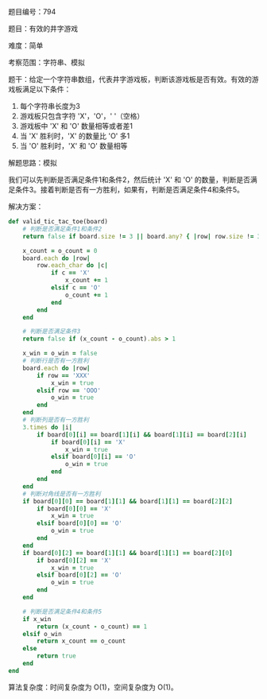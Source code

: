 题目编号：794

题目：有效的井字游戏

难度：简单

考察范围：字符串、模拟

题干：给定一个字符串数组，代表井字游戏板，判断该游戏板是否有效。有效的游戏板满足以下条件：

1. 每个字符串长度为3
2. 游戏板只包含字符 'X'，'O'，' '（空格）
3. 游戏板中 'X' 和 'O' 数量相等或者差1
4. 当 'X' 胜利时，'X' 的数量比 'O' 多1
5. 当 'O' 胜利时，'X' 和 'O' 数量相等

解题思路：模拟

我们可以先判断是否满足条件1和条件2，然后统计 'X' 和 'O' 的数量，判断是否满足条件3。接着判断是否有一方胜利，如果有，判断是否满足条件4和条件5。

解决方案：

```ruby
def valid_tic_tac_toe(board)
    # 判断是否满足条件1和条件2
    return false if board.size != 3 || board.any? { |row| row.size != 3 || row !~ /^[XO\s]{3}/ }

    x_count = o_count = 0
    board.each do |row|
        row.each_char do |c|
            if c == 'X'
                x_count += 1
            elsif c == 'O'
                o_count += 1
            end
        end
    end

    # 判断是否满足条件3
    return false if (x_count - o_count).abs > 1

    x_win = o_win = false
    # 判断行是否有一方胜利
    board.each do |row|
        if row == 'XXX'
            x_win = true
        elsif row == 'OOO'
            o_win = true
        end
    end
    # 判断列是否有一方胜利
    3.times do |i|
        if board[0][i] == board[1][i] && board[1][i] == board[2][i]
            if board[0][i] == 'X'
                x_win = true
            elsif board[0][i] == 'O'
                o_win = true
            end
        end
    end
    # 判断对角线是否有一方胜利
    if board[0][0] == board[1][1] && board[1][1] == board[2][2]
        if board[0][0] == 'X'
            x_win = true
        elsif board[0][0] == 'O'
            o_win = true
        end
    end
    if board[0][2] == board[1][1] && board[1][1] == board[2][0]
        if board[0][2] == 'X'
            x_win = true
        elsif board[0][2] == 'O'
            o_win = true
        end
    end

    # 判断是否满足条件4和条件5
    if x_win
        return (x_count - o_count) == 1
    elsif o_win
        return x_count == o_count
    else
        return true
    end
end
```

算法复杂度：时间复杂度为 O(1)，空间复杂度为 O(1)。